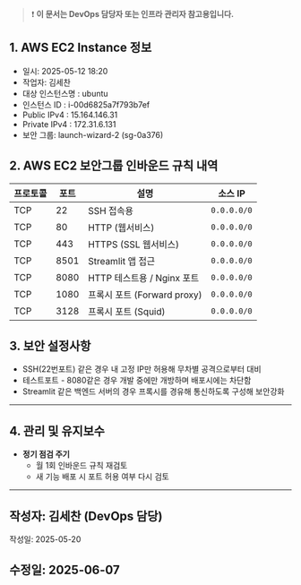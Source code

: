 > ❗ **이 문서는 DevOps 담당자 또는 인프라 관리자 참고용입니다.**
> 

## 1. AWS EC2 Instance 정보

- 일시: 2025-05-12 18:20
- 작업자: 김세찬
- 대상 인스턴스명 : ubuntu
- 인스턴스 ID : i-00d6825a7f793b7ef
- Public IPv4 : 15.164.146.31
- Private IPv4 : 172.31.6.131
- 보안 그룹: launch-wizard-2 (sg-0a376)

## 2. AWS EC2 보안그룹 인바운드 규칙 내역

| 프로토콜 | 포트 | 설명 | 소스 IP |
| --- | --- | --- | --- |
| TCP | 22 | SSH 접속용 | `0.0.0.0/0` |
| TCP | 80 | HTTP (웹서비스) | `0.0.0.0/0` |
| TCP | 443 | HTTPS (SSL 웹서비스) | `0.0.0.0/0` |
| TCP | 8501 | Streamlit 앱 접근 | `0.0.0.0/0` |
| TCP | 8080 | HTTP 테스트용 / Nginx 포트 | `0.0.0.0/0` |
| TCP | 1080 | 프록시 포트 (Forward proxy) | `0.0.0.0/0` |
| TCP | 3128 | 프록시 포트 (Squid) | `0.0.0.0/0` |

## 3. 보안 설정사항

- SSH(22번포트) 같은 경우 내 고정 IP만 허용해 무차별 공격으로부터 대비
- 테스트포트 - 8080같은 경우 개발 중에만 개방하며 배포시에는 차단함
- Streamlit 같은 백엔드 서버의 경우 프록시를 경유해 통신하도록 구성해 보안강화

---

## 4. 관리 및 유지보수

- **정기 점검 주기**
    - 월 1회 인바운드 규칙 재검토
    - 새 기능 배포 시 포트 허용 여부 다시 검토

---

## 작성자: 김세찬 (DevOps 담당)
작성일: 2025-05-20

## 수정일: 2025-06-07